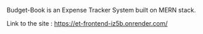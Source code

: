 Budget-Book is an Expense Tracker System built on MERN stack. 

Link to the site : https://et-frontend-iz5b.onrender.com/
